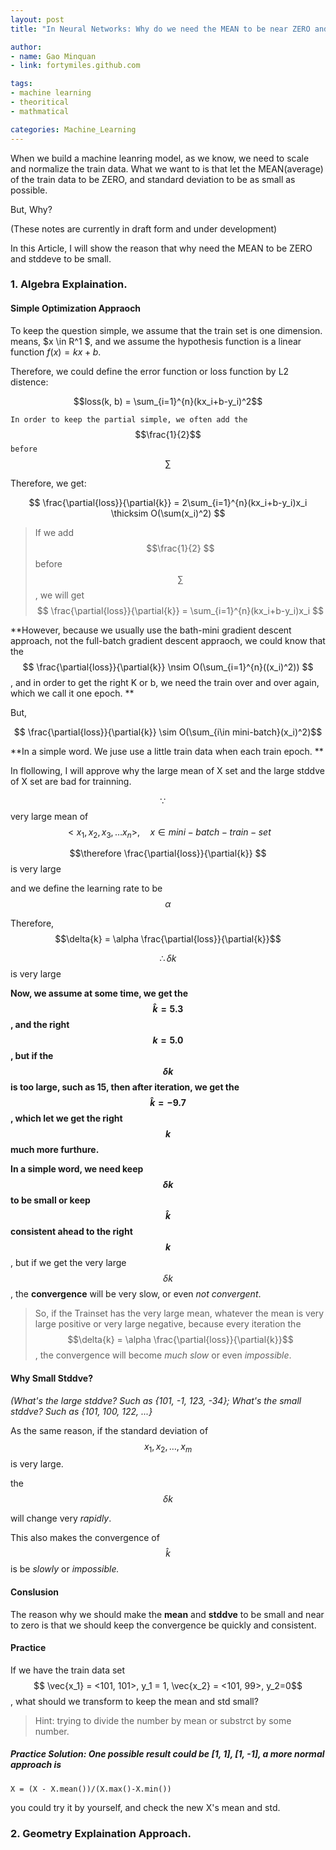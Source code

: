 ```yaml
---
layout: post
title: "In Neural Networks: Why do we need the MEAN to be near ZERO and stddev to be small?"

author: 
- name: Gao Minquan
- link: fortymiles.github.com

tags: 
- machine learning
- theoritical
- mathmatical

categories: Machine_Learning
---
```



When we build a machine leanring model, as we know, we need to scale and normalize the train data. What we want to is that let the MEAN(average) of the train data to be ZERO, and standard deviation to be as small as possible. 

But, Why? 

(These notes are currently in draft form and under development)

In this Article, I will show the reason that why need the MEAN to be ZERO and stddeve to be small. 

### 1. Algebra Explaination. 

#### Simple Optimization Appraoch

To keep the question simple, we assume that the train set is one dimension. means, $x \in R^1 $, and we assume the hypothesis function is a linear function $f(x) = kx + b$. 

Therefore, we could define the error function or loss function by L2 distence:

$$loss(k, b) = \sum_{i=1}^{n}(kx_i+b-y_i)^2$$

`In order to keep the partial simple, we often add the `$$\frac{1}{2}$$` before `$$\sum$$

Therefore, we get: 

$$ \frac{\partial{loss}}{\partial{k}} = 2\sum_{i=1}^{n}(kx_i+b-y_i)x_i \thicksim O(\sum(x_i)^2) $$

> If we add  $$\frac{1}{2} $$ before $$\sum$$, we will get $$ \frac{\partial{loss}}{\partial{k}} = \sum_{i=1}^{n}(kx_i+b-y_i)x_i $$

**However, because we usually use the bath-mini gradient descent approach, not the full-batch gradient descent appraoch, we could know that the $$ \frac{\partial{loss}}{\partial{k}} \nsim O(\sum_{i=1}^{n}((x_i)^2)) $$, and in order to get the right K or b, we need the train over and over again, which we call it one epoch. **

But, 

$$ \frac{\partial{loss}}{\partial{k}} \sim O(\sum_{i\in mini-batch}(x_i)^2)$$

**In a simple word. We juse use a little train data when each train epoch. **

In flollowing, I will approve why the large mean of X set and the large stddve of X set are bad for trainning.

$$\because \quad $$  very large mean of $$ <x_1, x_2, x_3, \dots x_n>, \quad x \in mini-batch-train-set$$

$$\therefore \frac{\partial{loss}}{\partial{k}} $$ is very large

and we define the learning rate to be $$\alpha$$

Therefore, $$\delta{k} = \alpha \frac{\partial{loss}}{\partial{k}}$$

$$\therefore \delta k$$ is very large

**Now, we assume at some time, we get the $$\hat{k} = 5.3 $$, and the right $$ k=5.0 $$, but if the $$\delta{k}$$ is too large, such as 15, then after iteration, we get the $$\hat{k} = -9.7$$, which let we get the right $$k$$ much more furthure.**

**In a simple word, we need keep $$\delta{k}$$ to be small or keep $$\hat{k}$$ consistent ahead to the right $$k$$**, but if we get the very large $$\delta{k}$$, the **convergence** will be very slow, or even *not convergent*.

> So, if the Trainset has the very large mean, whatever the mean is very large positive or very large negative, because every iteration the $$\delta{k} = \alpha \frac{\partial{loss}}{\partial{k}}$$, the convergence will become *much slow* or even *impossible*.

#### Why Small Stddve? 

*(What's the large stddve? Such as {101, -1, 123, -34}; What's the small stddve? Such as {101, 100, 122, ...}*

As the same reason,  if the standard deviation of $$x_1, x_2, \dots, x_m $$ is very large. 

the $$\delta{k}$$

will change very *rapidly*. 

This also makes the convergence of $$\hat{k}$$ is be *slowly* or *impossible.*

#### Conslusion

The reason why we should make the **mean** and **stddve** to be small and near to zero is that we should keep the convergence be quickly and consistent. 


#### Practice

If we have the train data set $$ \vec{x_1} = <101, 101>, y_1 = 1, \vec{x_2} = <101, 99>, y_2=0$$, what should we transform to keep the mean and std small?

> Hint: trying to divide the number by mean or substrct by some number. 

##### Practice Solution:  One possible result could be [1, 1], [1, -1], a more normal approach is 
    
    X = (X - X.mean())/(X.max()-X.min())
    
you could try it by yourself, and check the new X's mean and std.

### 2. Geometry Explaination Approach.
